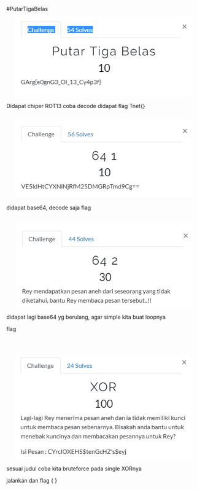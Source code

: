 #PutarTigaBelas

<p  align="center"><img src="img/crypto1.PNG"/></p>
Didapat chiper ROT13 coba decode didapat flag Tnet{}

<br>
<br>

<p  align="center"><img src="img/crypto2.PNG" /></p>
didapat base64, decode saja flag 
<br>
<br>

<p  align="center"><img src="img/crypto3.PNG"/></p>

didapat lagi base64 yg berulang, agar simple kita buat loopnya 

flag

<br>
<br>
<p  align="center"><img src="img/crypto4.PNG"/></p>
sesuai judul coba kita bruteforce pada single XORnya

jalankan dan flag { }
